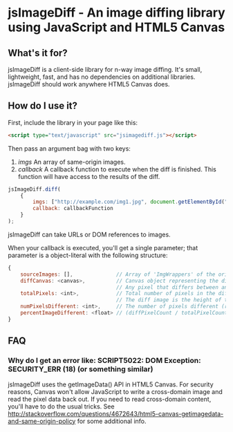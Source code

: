 jsImageDiff - An image diffing library using JavaScript and HTML5 Canvas
========================================================================

What's it for?
--------------
jsImageDiff is a client-side library for n-way image diffing. It's small, lightweight, fast, and has no dependencies on additional libraries. jsImageDiff should work anywhere HTML5 Canvas does.

How do I use it?
----------------
First, include the library in your page like this:

```html
<script type="text/javascript" src="jsimagediff.js"></script>
```

Then pass an argument bag with two keys:
1. _imgs_ An array of same-origin images.
1. _callback_ A callback function to execute when the diff is finished. This function will have access to the results of the diff.

```javascript
jsImageDiff.diff(
	{
		imgs: ["http://example.com/img1.jpg", document.getElementById("img2"), "http://example.com/img3.png"],
		callback: callbackFunction
	}
);
```

jsImageDiff can take URLs or DOM references to images.

When your callback is executed, you'll get a single parameter; that parameter is a object-literal with the following structure:

```javascript
{
	sourceImages: [],              // Array of 'ImgWrappers' of the original images.
	diffCanvas: <canvas>,          // Canvas object representing the diff of all the images.
	                               // Any pixel that differs between any of the canvases is replaced with red (255,0,0).
	totalPixels: <int>,            // Total number of pixels in the diff image.
	                               // The diff image is the height of the tallest image and width of the widest image.
	numPixelsDifferent: <int>,     // The number of pixels different (red) in the diff image
	percentImageDifferent: <float> // (diffPixelCount / totalPixelCount) * 100
}
```

FAQ
---

### Why do I get an error like: SCRIPT5022: DOM Exception: SECURITY_ERR (18) (or something similar) ###
jsImageDiff uses the getImageData() API in HTML5 Canvas. For security reasons, Canvas won't allow JavaScript to write a cross-domain image and read the pixel data back out. If you need to read cross-domain content, you'll have to do the usual tricks. See http://stackoverflow.com/questions/4672643/html5-canvas-getimagedata-and-same-origin-policy for some additional info.